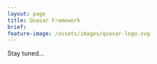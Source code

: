 ```yaml
---
layout: page
title: Quasar Framework
brief:
feature-image: /assets/images/quasar-logo.svg
---
```


Stay tuned...

